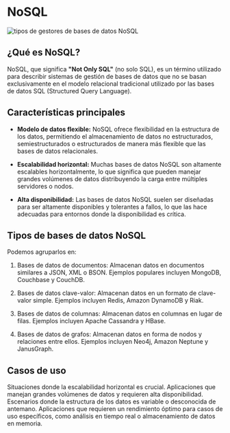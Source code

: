 # NoSQL

![tipos de gestores de bases de datos NoSQL](https://matob.web.id/random/wp-content/uploads/sites/2/2021/12/What-is-NoSQL.jpg)

## ¿Qué es NoSQL?

NoSQL, que significa **"Not Only SQL"** (no solo SQL), es un término utilizado para describir sistemas de gestión de bases de datos que no se basan exclusivamente en el modelo relacional tradicional utilizado por las bases de datos SQL (Structured Query Language).

## Características principales

- **Modelo de datos flexible:** NoSQL ofrece flexibilidad en la estructura de los datos, permitiendo el almacenamiento de datos no estructurados, semiestructurados o estructurados de manera más flexible que las bases de datos relacionales.

- **Escalabilidad horizontal:** Muchas bases de datos NoSQL son altamente escalables horizontalmente, lo que significa que pueden manejar grandes volúmenes de datos distribuyendo la carga entre múltiples servidores o nodos.

- **Alta disponibilidad:** Las bases de datos NoSQL suelen ser diseñadas para ser altamente disponibles y tolerantes a fallos, lo que las hace adecuadas para entornos donde la disponibilidad es crítica.

## Tipos de bases de datos NoSQL

Podemos agruparlos en:

1. Bases de datos de documentos: Almacenan datos en documentos similares a JSON, XML o BSON. Ejemplos populares incluyen MongoDB, Couchbase y CouchDB.

2. Bases de datos clave-valor: Almacenan datos en un formato de clave-valor simple. Ejemplos incluyen Redis, Amazon DynamoDB y Riak.

3. Bases de datos de columnas: Almacenan datos en columnas en lugar de filas. Ejemplos incluyen Apache Cassandra y HBase.

4. Bases de datos de grafos: Almacenan datos en forma de nodos y relaciones entre ellos. Ejemplos incluyen Neo4j, Amazon Neptune y JanusGraph.

## Casos de uso

Situaciones donde la escalabilidad horizontal es crucial.
Aplicaciones que manejan grandes volúmenes de datos y requieren alta disponibilidad.
Escenarios donde la estructura de los datos es variable o desconocida de antemano.
Aplicaciones que requieren un rendimiento óptimo para casos de uso específicos, como análisis en tiempo real o almacenamiento de datos en memoria.
